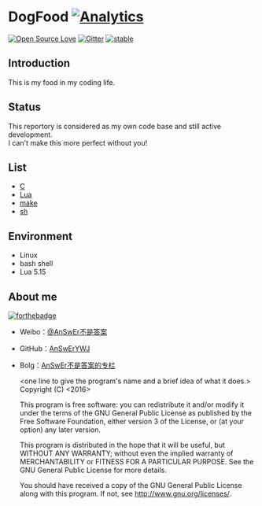 # DogFood [![Analytics](https://ga-beacon.appspot.com/UA-79885141-1/welcome-page)](https://github.com/AnSwErYWJ/DogFood)
[![Open Source Love](https://badges.frapsoft.com/os/v1/open-source.png?v=103)](https://github.com/ellerbrock/open-source-badge/)
[![Gitter](https://badges.gitter.im/AnSwErYWJ/DogFood.svg)](https://gitter.im/AnSwErYWJ/DogFood?utm_source=badge&utm_medium=badge&utm_campaign=pr-badge)
[![stable](http://badges.github.io/stability-badges/dist/stable.svg)](http://github.com/badges/stability-badges)

## Introduction
This is my food in my coding life.

## Status
This reportory is considered as my own code base and still active development.  
I can't make this more perfect without you!

## List
+ [C](https://github.com/AnSwErYWJ/DogFood/tree/master/C)
+ [Lua](https://github.com/AnSwErYWJ/DogFood/tree/master/Lua)
+ [make](https://github.com/AnSwErYWJ/DogFood/tree/master/make)
+ [sh](https://github.com/AnSwErYWJ/DogFood/tree/master/sh)

## Environment
+ Linux 
+ bash shell 
+ Lua 5.15

## About me
[![forthebadge](http://forthebadge.com/images/badges/ages-20-30.svg)](http://forthebadge.com)
- Weibo：[@AnSwEr不是答案](http://weibo.com/1783591593)
- GitHub：[AnSwErYWJ](https://github.com/AnSwErYWJ)
- Bolg：[AnSwEr不是答案的专栏](http://blog.csdn.net/u011192270)


    <one line to give the program's name and a brief idea of what it does.>
    Copyright (C) <2016>  <AnSwErYWJ>

    This program is free software: you can redistribute it and/or modify
    it under the terms of the GNU General Public License as published by
    the Free Software Foundation, either version 3 of the License, or
    (at your option) any later version.

    This program is distributed in the hope that it will be useful,
    but WITHOUT ANY WARRANTY; without even the implied warranty of
    MERCHANTABILITY or FITNESS FOR A PARTICULAR PURPOSE.  See the
    GNU General Public License for more details.

    You should have received a copy of the GNU General Public License
    along with this program.  If not, see <http://www.gnu.org/licenses/>.
